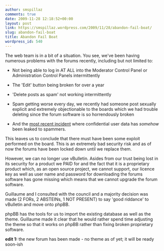 ```yaml
---
author: smspillaz
comments: true
date: 2009-11-28 12:18:52+00:00
layout: post
link: https://smspillaz.wordpress.com/2009/11/28/abandon-fail-boat/
slug: abandon-fail-boat
title: Abandon Fail Boat
wordpress_id: 540
---
```


The web team is in a bit of a situation. You see, we've been having numerous problems with the forums recently, including but not limited to:



	
  * Not being able to log in AT ALL into the Moderator Control Panel or Administration Control Panels intermittently

	
  * The 'Edit' button being broken for over a year

	
  * 'Delete posts as spam' not working intermittently

	
  * Spam getting worse every day, we recently had someone post sexually explicit and extremely objectionable to the boards which we had trouble deleting since the forum software is so horrendously broken

	
  * And the [most recent incident](http://forum.compiz.org/showthread.php?p=76337#post76337) where confidential user data has *somehow* been leaked to spammers.


This leaves us to conclude that there must have been some exploit performed on the board. This is an extremely bad security risk and as of now the forums have been locked down until we replace them.

However, we can no longer use vBulletin. Asides from our trust being lost in its security for a product we PAID for and the fact that it is a proprietary product which, as an open source project, we cannot support, our licence key as well as user name and password for downloading the forums software has gone missing which means that we cannot upgrade the forum software.

Guillaume and I consulted with the council and a majority decision was made (2 FORs, 2 ABSTEINs, 1 NOT PRESENT) to say 'good riddance' to vBulletin and move onto phpBB.

phpBB has the tools for us to import the existing database as well as the theme. Guillaume made it clear that he would rather spend time adjusting the theme so that it works on phpBB rather than fixing broken proprietary software.

**edit 1:** the new forum has been made - no theme as of yet; it will be ready soon-ish
